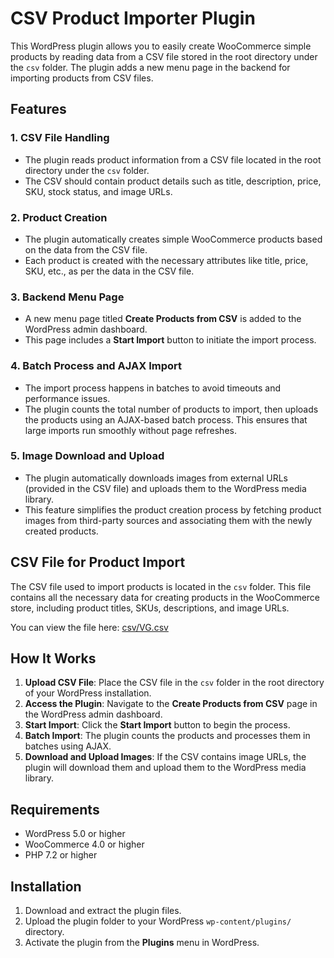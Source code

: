 # CSV Product Importer Plugin

This WordPress plugin allows you to easily create WooCommerce simple products by reading data from a CSV file stored in the root directory under the `csv` folder. The plugin adds a new menu page in the backend for importing products from CSV files.

## Features

### 1. **CSV File Handling**
- The plugin reads product information from a CSV file located in the root directory under the `csv` folder.
- The CSV should contain product details such as title, description, price, SKU, stock status, and image URLs.

### 2. **Product Creation**
- The plugin automatically creates simple WooCommerce products based on the data from the CSV file.
- Each product is created with the necessary attributes like title, price, SKU, etc., as per the data in the CSV file.

### 3. **Backend Menu Page**
- A new menu page titled **Create Products from CSV** is added to the WordPress admin dashboard.
- This page includes a **Start Import** button to initiate the import process.

### 4. **Batch Process and AJAX Import**
- The import process happens in batches to avoid timeouts and performance issues.
- The plugin counts the total number of products to import, then uploads the products using an AJAX-based batch process. This ensures that large imports run smoothly without page refreshes.

### 5. **Image Download and Upload**
- The plugin automatically downloads images from external URLs (provided in the CSV file) and uploads them to the WordPress media library.
- This feature simplifies the product creation process by fetching product images from third-party sources and associating them with the newly created products.

## CSV File for Product Import

The CSV file used to import products is located in the `csv` folder. This file contains all the necessary data for creating products in the WooCommerce store, including product titles, SKUs, descriptions, and image URLs.

You can view the file here: [csv/VG.csv](csv/your-file.csv)

## How It Works

1. **Upload CSV File**: Place the CSV file in the `csv` folder in the root directory of your WordPress installation.
2. **Access the Plugin**: Navigate to the **Create Products from CSV** page in the WordPress admin dashboard.
3. **Start Import**: Click the **Start Import** button to begin the process.
4. **Batch Import**: The plugin counts the products and processes them in batches using AJAX.
5. **Download and Upload Images**: If the CSV contains image URLs, the plugin will download them and upload them to the WordPress media library.

## Requirements
- WordPress 5.0 or higher
- WooCommerce 4.0 or higher
- PHP 7.2 or higher

## Installation

1. Download and extract the plugin files.
2. Upload the plugin folder to your WordPress `wp-content/plugins/` directory.
3. Activate the plugin from the **Plugins** menu in WordPress.